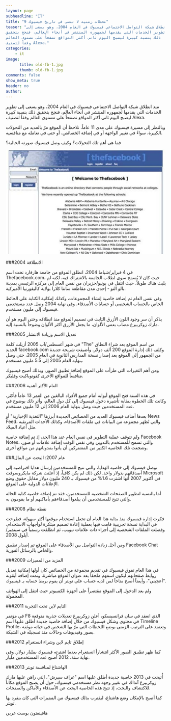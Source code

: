 ```yaml
---
layout: page
subheadline: "IT"
title: "9 محطات زمنية لا تنسى في تاريخ فيسبوك"
teaser: "منذ انطلاق شبكة التواصل الاجتماعي فيسبوك في العام 2004، وهو يسعى إلى
تطوير الخدمات التي يقدمها لجمهوره المنتشر في أنحاء العالم، فنجح بتحقيق
ذلك بنسبة كبيرة ليصبح اليوم ثاني أكثر المواقع تصفحاً على مستوى العالم
وفقاً لتصنيف Alexa."
categories:
    - it
image:
      title: old-fb-1.jpg
      thumb: old-fb-1.jpg
comments: false
show_meta: true
header: no
author:
---
```




منذ انطلاق شبكة التواصل الاجتماعي فيسبوك في العام 2004، وهو يسعى إلى
تطوير الخدمات التي يقدمها لجمهوره المنتشر في أنحاء العالم، فنجح بتحقيق
ذلك بنسبة كبيرة ليصبح اليوم ثاني أكثر المواقع تصفحاً على مستوى العالم
وفقاً لتصنيف Alexa.

وبالنظر إلى مسيرة فيسبوك على مدى 11 عاماً، نلاحظ أن الموقع مرّ بالعديد
من التحولات الكبيرة، سواءً في تغيير الواجهة أو في إضافة الخصائص، أو حتى
في تعامله مع منافسيه.

فما هي أهم تلك التحولات؟ وكيف وصل فيسبوك صورته الحالية؟


![old facebook](/images/old-fb-2.jpg)

###2004 الانطلاقة

في 4 فبراير/شباط 2004، انطلق الموقع من جامعة هارفارد تحت اسم
Thefacebook.com، حيث كان لا يُسمح سوى لطلاب الجامعة بالاشتراك فيه، لكنه
لم يلبث هناك طويلاً، حيث انتقل في يونيو/حزيران من نفس العام إلى مركزه
الرئيسي بمدينة بالو التو - إحدى مدن مقاطعة سانتا كلارا بولاية كاليفورنيا
الأميركية.

وفي نفس العام تم إضافة خاصية إنشاء المجموعات، وكذلك إمكانية الكتابة على
الحائط الخاص بالحساب الشخصي أو حسابات الأصدقاء، وفي نهاية 2004 وصل عدد
مستخدمي فيسبوك إلى مليون مستخدم.

يذكر أن سر وجود اللون الأزرق الثابت في تصميم الموقع منذ انطلاقه وحتى
اليوم هو أن مارك زوكربيرغ مصاب بعمى الألوان، ما يجعل الأزرق أكثر الألوان
وضوحاً بالنسبة إليه.

###2005 تعديل الاسم وزيادة الانتشار

في شهر أغسطس/آب 2005 أزيلت كلمة "The" من اسم الموقع بعد شراء النطاق
الجديد facebook.com وكلف ذلك إدارة الموقع 200 ألف دولار. وأضيفت شريحة
جديدة من الجمهور إلى الموقع بعد إصدار نسخة المدارس الثانوية في العام
2005، حتى وصل بنهاية العام 2005 إلى 5.5 مليون مستخدم.

ومن أهم التغيرات التي طرأت على الموقع إضافة تطبيق الصور، وبذلك أصبح
فيسبوك منافساً للمواقع الأخرى كفوتوباكيت وفليكر.

###2006 العام الأكثر أهمية

في هذه السنة فتح الموقع أبوابه أمام جميع الأفراد البالغين من العمر 13
عاماً فأكثر، وكانت تلك الخطوة بمثابة تأشيرة دخول فيسبوك إلى كل دول
العالم، وأثر ذلك بوضوح في عدد المستخدمين حيث وصل بنهاية العام 2006 إلى
12 مليون مستخدم.

بعدها أضاف فيسبوك العديد من الخصائص الجديدة أبرزها "التغذية الإخبارية"
أو News Feed، والتي تُظهر مجموعة من البيانات في ملفات الأصدقاء، وكذلك
الأحداث المرتقبة مثل أعياد الميلاد.

ولم تتوقف عملية التطوير في نفس العام عند هذا الحد، إذ تم إضافة خاصية
Facebook Notes، والتي تسمح للمستخدم بالتدوين وفي نفس الوقت إضافة علامات
أو صور، وشجعت تلك الخاصية الكثير من المشتركين أن يأتوا بمدوناتهم من
مواقع أخرى.

###عام 2007: البحث عن المال

توصل فيسبوك إلى خاصية الهدايا، والتي تتيح للمستخدمين إرسال هدايا
افتراضية إلى أصدقائهم بدولار واحد. لكن ذلك لم يكن كافياً، إذ أعلنت شركة
مايكروسوفت Microsoft في أكتوبر 2007 أنها اشترت 1.6% من فيسبوك بـ 240
مليون دولار مقابل حقوق وضع الإعلانات الدولية على الموقع.

أما بالنسبة لتطوير الصفحات الشخصية للمستخدمين، فقد تم إضافة خاصية كتابة
الحالة والتي تتيح للمستخدمين أن يبلغوا أصدقاءهم بأماكنهم أو ما يقومون
به.

###2008 نقطة نظام

فكرت إدارة فيسبوك منذ بداية هذا العام أن تجعل استخدام موقعها أكثر سهولة،
فطرحت في البداية نسخة تجريبية قامت فيها بعملية إعادة تصميم مبتكرة
لواجهات الاستخدام، وفصلت الملفات الشخصية إلى أجزاء ذات علامات تبويب، ثم
انطلقت رسمياً في سبتمبر/أيلول 2008.

ومن أجل زيادة التواصل بين الأصدقاء على الموقع تم إصدار تطبيق Facebook
Chat والخاص بالرسائل الفورية.

###2009 المزيد من المميزات

في هذا العام تفوق فيسبوك في تقديم مجموعة من الخصائص كان أولها إمكانية
تعديل روابط صفحاتهم ليكون اسمهم ملحقاً بعد عنوان الموقع مباشرة، وتمت
إضافة أيقونة “أعجبني"، وأيضاً أصبح متاحاً لمن لديه حساب على تويتر أن
يقوم بربط حسابه بـ فيسبوك.

ولم يعد الدخول إلى الموقع مقتصراً على أجهزة الكمبيوتر حيث انتقل إلى
الهواتف المحمولة.

###2011 التايم لاين تحت التجربة

في مؤتمر F8 الذي انعقد في سان فرانسيسكو، أعلن زوكربيرغ تعديلات جذرية
متوقعة في محتوى وشكل فيسبوك من خلال إضافة خاصية جديدة أطلق عليها اسم
Timeline Profile، وتعتمد على الترتيب الزمني بوضع اللحظات التي مرّ بها
الشخص في حياته موثقة بصور وفيديوهات وحالات منذ تسجيله في الشبكة.

###2012 إطلاق تايم لاين وشراء انستغرام

كما ظهر تطبيق الصور الأكثر انتشاراً انستغرام بعدما اشترته فيسبوك بمليار
دولار. وفي نهاية سنة، 2012 أصبح عدد المستخدمين مليار.

###2013 الهاشتاغ لمنافسة تويتر

أُتيحت في 2013 خاصية جديدة أطلق عليها اسم "غراف سيرش"، التي راهن عليها
مارك زوكربيرغ آنذاك في تغيير وجهة نظر مستخدمي فيسبوك، حول أن يصبح الموقع
مكاناً للاكتشاف والبحث، إذ تتيح هذه الخاصية البحث عن الأصدقاء والأماكن
والصفحات.

كما أصبح بالإمكان وضع هاشتاغ، ليقترب بذلك فيسبوك من المميزات التي كان
ينفرد بها تويتر.

هافينغتون بوست عربي
